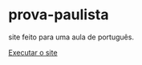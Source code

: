 # prova-paulista
 site feito para uma aula de português.

 <a href="https://matheuslrocha.github.io/prova-paulista/html/index.html">Executar o site</a>
